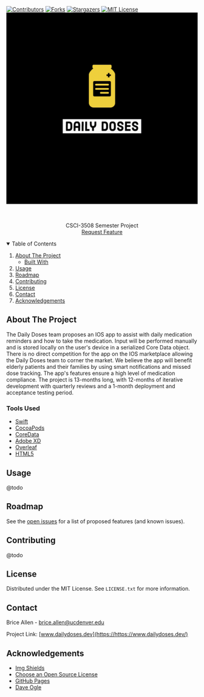 

<!--
*** Thanks for checking out the Best-README-Template. If you have a suggestion
*** that would make this better, please fork the repo and create a pull request
*** or simply open an issue with the tag "enhancement".
*** Thanks again! Now go create something AMAZING! :D
-->



<!-- PROJECT SHIELDS -->
<!--
*** I'm using markdown "reference style" links for readability.
*** Reference links are enclosed in brackets [ ] instead of parentheses ( ).
*** See the bottom of this document for the declaration of the reference variables
*** for contributors-url, forks-url, etc. This is an optional, concise syntax you may use.
*** https://www.markdownguide.org/basic-syntax/#reference-style-links
-->
[![Contributors][contributors-shield]][contributors-url]
[![Forks][forks-shield]][forks-url]
[![Stargazers][stars-shield]][stars-url]
[![MIT License][license-shield]][license-url]
![Daily Doses](https://github.com/brice-allen/daily-doses/blob/main/media/motion/dailyDoses.gif)


<!-- PROJECT LOGO -->
<br />
  <p align="center">
    CSCI-3508 Semester Project
    <br />
    <a href="https://github.com/brice-allen/daily-doses/issues">Request Feature</a>  
  </p>
</p>



<!-- TABLE OF CONTENTS -->
<details open="open">
  <summary>Table of Contents</summary>
  <ol>
    <li>
      <a href="#about-the-project">About The Project</a>
      <ul>
        <li><a href="#built-with">Built With</a></li>
      </ul>
    </li>
    <li><a href="#usage">Usage</a></li>
    <li><a href="#roadmap">Roadmap</a></li>
    <li><a href="#contributing">Contributing</a></li>
    <li><a href="#license">License</a></li>
    <li><a href="#contact">Contact</a></li>
    <li><a href="#acknowledgements">Acknowledgements</a></li>
  </ol>
</details>



<!-- ABOUT THE PROJECT -->
## About The Project

The Daily Doses team proposes an IOS app to assist with daily medication reminders and how to take the medication. Input will be performed manually and is stored locally on the user's device in a serialized Core Data object. There is no direct competition for the app on the IOS marketplace allowing the Daily Doses team to corner the market. We believe the app will benefit elderly patients and their families by using smart notifications and missed dose tracking. The app's features ensure a high level of medication compliance. The project is 13-months long, with 12-months of iterative development with quarterly reviews and a 1-month deployment and acceptance testing period.
### Tools Used

* [Swift](https://swift.org/)
* [CocoaPods](https://cocoapods.org/)
* [CoreData](https://developer.apple.com/documentation/coredata)
* [Adobe XD](https://www.adobe.com/products/xd.html)
* [Overleaf](https://www.overleaf.com)
* [HTML5](https://en.wikipedia.org/wiki/HTML5)




<!-- USAGE EXAMPLES -->
## Usage
@todo
<!-- ROADMAP -->
## Roadmap

See the [open issues](https://github.com/brice-allen/daily-doses/issues) for a list of proposed features (and known issues).



<!-- CONTRIBUTING -->
## Contributing

@todo



<!-- LICENSE -->
## License

Distributed under the MIT License. See `LICENSE.txt` for more information.



<!-- CONTACT -->
## Contact

Brice Allen - brice.allen@ucdenver.edu

Project Link: [www.dailydoses.dev](https://https://www.dailydoses.dev/)



<!-- ACKNOWLEDGEMENTS -->
## Acknowledgements

* [Img Shields](https://shields.io)
* [Choose an Open Source License](https://choosealicense.com)
* [GitHub Pages](https://pages.github.com)
* [Dave Ogle](https://github.com/daveogle1818)






<!-- MARKDOWN LINKS & IMAGES -->
<!-- https://www.markdownguide.org/basic-syntax/#reference-style-links -->
[contributors-shield]: https://img.shields.io/github/contributors/brice-allen/daily-doses?style=for-the-badge
[contributors-url]: https://github.com/brice-allen/daily-doses/graphs/contributors
[forks-shield]: https://img.shields.io/github/forks/brice-allen/daily-doses?style=for-the-badge
[forks-url]: https://github.com/brice-allen/daily-doses/network/members
[stars-shield]: https://img.shields.io/github/stars/brice-allen?style=for-the-badge
[stars-url]: https://github.com/brice-allen/daily-doses/stargazers
[license-shield]: https://img.shields.io/github/license/brice-allen/daily-doses?style=for-the-badge
[license-url]: https://github.com/brice-allen/daily-doses/blob/master/LICENSE.txt
